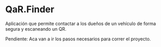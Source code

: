 # QaR.Finder
Aplicación que permite contactar a los dueños de un vehículo de forma segura y escaneando un QR.

Pendiente:
Aca van a ir los pasos necesarios para correr el proyecto.
